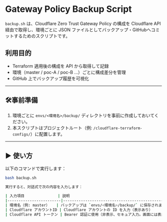 


# Gateway Policy Backup Script

`backup.sh` は、Cloudflare Zero Trust Gateway Policy の構成を Cloudflare API 経由で取得し、環境ごとに JSON ファイルとしてバックアップ・GitHubへコミットするためのスクリプトです。

## 利用目的

- Terraform 適用後の構成を API から取得して記録
- 環境（master / poc-A / poc-B ...）ごとに構成差分を管理
- GitHub 上でバックアップ履歴を可視化

---

## 🛠事前準備

1. 環境ごとに `envs/<環境名>/backup/` ディレクトリを事前に作成しておいてください。
2. 本スクリプトはプロジェクトルート（例: `/cloudflare-terraform-configs/`）に配置します。

---

## ▶ 使い方

以下のコマンドで実行します：

```bash
bash backup.sh

実行すると、対話式で次の内容を入力します：

| 入力項目               | 説明                                                                  |
|------------------------|-----------------------------------------------------------------------|
| 環境名（例: master）   | バックアップは `envs/<環境名>/backup/` に保存されます                  |
| Cloudflare アカウントID | Cloudflare アカウントの ID を入力（表示あり）                          |
| Cloudflare API トークン | Bearer 認証に使用（非表示、セキュア入力。画面には表示されません）      |

